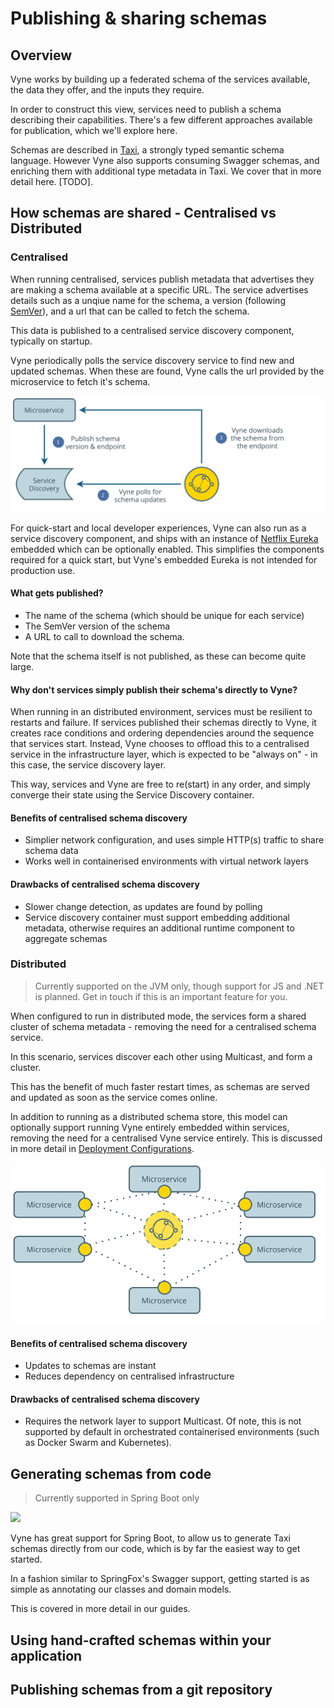 # Publishing & sharing schemas

## Overview

Vyne works by building up a federated schema of the services available, the data they offer, and the inputs they require.

In order to construct this view, services need to publish a schema describing their capabilities.  There's a few different approaches available for publication, which we'll explore here.

Schemas are described in [Taxi](https://docs.taxilang.org), a strongly typed semantic schema language.  However Vyne also supports consuming Swagger schemas, and enriching them with additional type metadata in Taxi.  We cover that in more detail here. \[TODO\].



## How schemas are shared - Centralised vs Distributed

### Centralised

When running centralised, services publish metadata that advertises they are making a schema available at a specific URL.  The service advertises details such as a unqiue name for the schema, a version \(following [SemVer](https://semver.org/)\), and a url that can be called to fetch the schema.

 This data is published to a centralised service discovery component, typically on startup.

Vyne periodically polls the service discovery service to find new and updated schemas.  When these are found, Vyne calls the url provided by the microservice to fetch it's schema.

![Vyne fetching schemas in a Centralised configuration](../.gitbook/assets/documentation-images-2-.png)

For quick-start and local developer experiences, Vyne can also run as a service discovery component, and ships with an instance of [Netflix Eureka](https://github.com/Netflix/eureka) embedded which can be optionally enabled.  This simplifies the components required for a quick start, but Vyne's embedded Eureka is not intended for production use.

#### What gets published?

* The name of the schema \(which should be unique for each service\)
* The SemVer version of the schema
* A URL to call to download the schema.

Note that the schema itself is not published, as these can become quite large.

#### Why don't services simply publish their schema's directly to Vyne?

When running in an distributed environment, services must be resilient to restarts and failure.  If services published their schemas directly to Vyne, it creates race conditions and ordering dependencies around the sequence that services start.  Instead, Vyne chooses to offload this to a centralised service in the infrastructure layer, which is expected to be "always on" - in this case, the service discovery layer.

This way, services and Vyne are free to re\(start\) in any order, and simply converge their state using the Service Discovery container.

#### Benefits of centralised schema discovery

* Simplier network configuration, and uses simple HTTP\(s\) traffic to share schema data
* Works well in containerised environments with virtual network layers

#### Drawbacks of centralised schema discovery

* Slower change detection, as updates are found by polling
* Service discovery container must support embedding additional metadata, otherwise requires an additional runtime component to aggregate schemas

### Distributed

> Currently supported on the JVM only, though support for JS and .NET is planned.  Get in touch if this is an important feature for you.

When configured to run in distributed mode, the services form a shared cluster of schema metadata - removing the need for a centralised schema service.

In this scenario, services discover each other using Multicast, and form a cluster.

This has the benefit of much faster restart times, as schemas are served and updated as soon as the service comes online.   

In addition to running as a distributed schema store, this model can optionally support running Vyne entirely embedded within services, removing the need for a centralised Vyne service entirely.  This is discussed in more detail in [Deployment Configurations](deployment-configurations.md).

![](../.gitbook/assets/documentation-images-3-.png)



#### Benefits of centralised schema discovery

* Updates to schemas are instant
* Reduces dependency on centralised infrastructure

#### Drawbacks of centralised schema discovery

* Requires the network layer to support Multicast.  Of note, this is not supported by default in orchestrated containerised environments \(such as Docker Swarm and Kubernetes\).

## Generating schemas from code

> Currently supported in Spring Boot only

![](https://img.shields.io/badge/dynamic/xml.svg?label=Latest&url=http%3A%2F%2Frepo.vyne.co%2Frelease%2Fio%2Fvyne%2Fplatform%2Fmaven-metadata.xml&query=%2F%2Frelease&colorB=green&prefix=v&style=for-the-badge&logo=kotlin&logoColor=white)

Vyne has great support for Spring Boot, to allow us to generate Taxi schemas directly from our code, which is by far the easiest way to get started.

In a fashion similar to SpringFox's Swagger support, getting started is as simple as annotating our classes and domain models.



This is covered in more detail in our guides.



## Using hand-crafted schemas within your application

## Publishing schemas from a git repository

